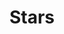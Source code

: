 ---
title: Stars
date: 
draft: false

# descripcion
description : Estrella

materials: Plata 925

color: Cristal

dimensions: 3cm (largo)

code: 01-10-0068

type: "Aros"

categories: []

price: $8.710,00

price_eftvo: $7.400,00

# Images
# first image will be shown in the product page
images:
  # - image: "images/path_to_image"
  # La ubicacion de las imagenes es imagenes/Aros/Aros.Cristal Swarovski/01-10-0068-stars
  - image: "./images/aros/cristal_swarovski/01-10-0068-estrella_a.JPG"
  - image: "./images/aros/cristal_swarovski/01-10-0068-estrella_b.JPG"
---